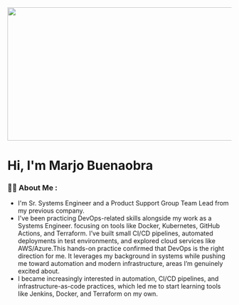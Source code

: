 <div align="center">
  <img src="https://media.giphy.com/media/dWesBcTLavkZuG35MI/giphy.gif" width="600" height="300"/>
</div>


# Hi, I'm Marjo Buenaobra

### :woman_technologist: About Me :
- I'm Sr. Systems Engineer and a Product Support Group Team Lead from my previous company.
- I've been practicing DevOps-related skills alongside my work as a Systems Engineer. focusing on tools like Docker, Kubernetes, GitHub Actions, and Terraform. I’ve built small CI/CD pipelines, automated deployments in test environments, and explored cloud services like AWS/Azure.This hands-on practice confirmed that DevOps is the right direction for me. It leverages my background in systems while pushing me toward automation and modern infrastructure, areas I’m genuinely excited about.
- I became increasingly interested in automation, CI/CD pipelines, and infrastructure-as-code practices, which led me to start learning tools like Jenkins, Docker, and Terraform on my own.
